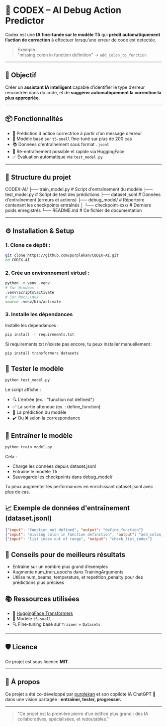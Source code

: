 # 🧠 CODEX – AI Debug Action Predictor

Codex est une **IA fine-tunée sur le modèle T5** qui **prédit automatiquement l’action de correction** à effectuer lorsqu’une erreur de code est détectée.  
> Exemple :  
> "missing colon in function definition" → `add_colon_to_function`

---

## 🚀 Objectif

Créer un **assistant IA intelligent** capable d’identifier le type d’erreur rencontrée dans du code, et de **suggérer automatiquement la correction la plus appropriée**.

---

## 📦 Fonctionnalités

- 🔮 Prédiction d'action correctrice à partir d’un message d’erreur
- 🧠 Modèle basé sur `t5-small` fine-tuné sur plus de 200 cas
- 📚 Données d'entraînement sous format `.jsonl`
- 🔁 Ré-entraînement possible et rapide via HuggingFace
- ✅ Évaluation automatique via `test_model.py`

---

## 📂 Structure du projet
CODEX-AI/ ├── train_model.py # Script d'entraînement du modèle ├── test_model.py # Script de test des prédictions ├── dataset.jsonl # Données d'entraînement (erreurs et actions) ├── debug_model/ # Répertoire contenant les checkpoints entraînés │ └── checkpoint-xxx/ # Derniers poids enregistrés └── README.md # Ce fichier de documentation

---

## ⚙️ Installation & Setup

### 1. Clone ce dépôt :
```bash
git clone https://github.com/purplekan/CODEX-AI.git
cd CODEX-AI
```
### 2. Crée un environnement virtuel :
```bash
python -m venv .venv
# Sur Windows :
.venv\Scripts\activate
# Sur Mac/Linux :
source .venv/bin/activate
```
### 3. Installe les dépendances

Installe les dépendances :

```bash
pip install -r requirements.txt
```
Si requirements.txt n’existe pas encore, tu peux installer manuellement :

```bash
pip install transformers datasets
```

## 🧪 Tester le modèle
```bash
python test_model.py
```
Le script affiche :
- 🔍 L’entrée (ex. : "function not defined")
- ✅ La sortie attendue (ex. : define_function)
- 🔮 La prédiction du modèle
- ✔️ Ou ❌ selon la correspondance

## 🧠 Entraîner le modèle
```bash
python train_model.py
```
Cela :
- Charge les données depuis dataset.jsonl
- Entraîne le modèle T5
- Sauvegarde les checkpoints dans debug_model/

Tu peux augmenter les performances en enrichissant dataset.jsonl avec plus de cas.

## 📈 Exemple de données d'entraînement (dataset.jsonl)
```json
{"input": "function not defined", "output": "define_function"}
{"input": "missing colon in function definition", "output": "add_colon_to_function"}
{"input": "list index out of range", "output": "check_list_index"}
```

## 🔧 Conseils pour de meilleurs résultats
- Entraîne sur un nombre plus grand d’exemples
- Augmente num_train_epochs dans TrainingArguments
- Utilise num_beams, temperature, et repetition_penalty pour des prédictions plus précises

## 📚 Ressources utilisées

- 🤗 [HuggingFace Transformers](https://github.com/huggingface/transformers)
- 🧠 Modèle `t5-small`
- 🔍 Fine-tuning basé sur `Trainer` + `Datasets`

------

## 🛡️ Licence

Ce projet est sous licence **MIT**.

------

## 🧠 À propos

Ce projet a été co-développé par [purplekan](https://github.com/purplekan) et son copilote IA ChatGPT 🤝
 dans une vision partagée : **entraîner, tester, progresser.**

------

> "Ce projet est la première pierre d’un édifice plus grand : des IA collaboratives, spécialisées, et redoutables."











